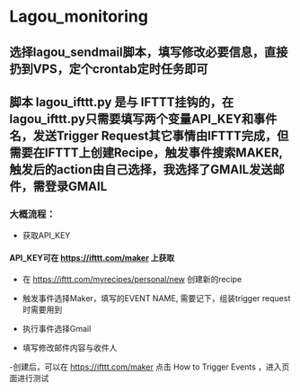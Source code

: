 # Lagou_monitoring

## 选择lagou_sendmail脚本，填写修改必要信息，直接扔到VPS，定个crontab定时任务即可

## 脚本 lagou_ifttt.py 是与 IFTTT挂钩的，在lagou_ifttt.py只需要填写两个变量API_KEY和事件名，发送Trigger Request其它事情由IFTTT完成，但需要在IFTTT上创建Recipe，触发事件搜索MAKER,触发后的action由自己选择，我选择了GMAIL发送邮件，需登录GMAIL

### 大概流程：

- 获取API_KEY
#### API_KEY可在 https://ifttt.com/maker 上获取

- 在 https://ifttt.com/myrecipes/personal/new 创建新的recipe

- 触发事件选择Maker，填写的EVENT NAME, 需要记下，组装trigger request时需要用到

- 执行事件选择Gmail

- 填写修改邮件内容与收件人

-创建后，可以在 https://ifttt.com/maker 点击 How to Trigger Events ，进入页面进行测试
